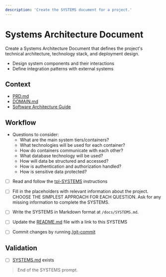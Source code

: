 ```yaml
---
description: 'Create the SYSTEMS document for a project.'
---
```


# Systems Architecture Document

Create a Systems Architecture Document that defines the project's technical architecture, technology stack, and deployment design.

- Design system components and their interactions
- Define integration patterns with external systems

## Context

- [PRD.md](/docs/PRD.md)
- [DOMAIN.md](/docs/DOMAIN.md)
- [Software Architecture Guide](../instructions/gid_architecture.instructions.md)

## Workflow

- Questions to consider:
  - What are the main system tiers/containers?
  - What technologies will be used for each container?
  - How do containers communicate with each other?
  - What database technology will be used?
  - How will data be structured and accessed?
  - How is authentication and authorization handled?
  - How is sensitive data protected?

- [ ] Read and follow the [tpl-SYSTEMS](../instructions/tpl-SYSTEMS.instructions.md) instructions

- [ ] Fill in the placeholders with relevant information about the project. CHOOSE THE SIMPLEST APPROACH FOR EACH QUESTION. Ask for any missing information to complete the SYSTEMS.

- [ ] Write the SYSTEMS in Markdown format at `/docs/SYSTEMS.md`.

- [ ] Update the [README.md](/README.md) file with a link to this SYSTEMS

- [ ] Commit changes by running [/git-commit](git-commit.prompt.md)

## Validation

- [ ] [SYSTEMS.md](/docs/SYSTEMS.md) exists

> End of the SYSTEMS prompt.
